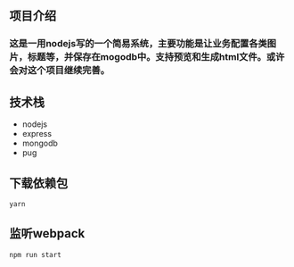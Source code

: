 ## 项目介绍
### 这是一用nodejs写的一个简易系统，主要功能是让业务配置各类图片，标题等，并保存在mogodb中。支持预览和生成html文件。或许会对这个项目继续完善。

## 技术栈
 - nodejs
 - express
 - mongodb
 - pug

## 下载依赖包
```
yarn
```

## 监听webpack
```
npm run start
```
